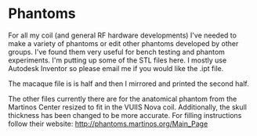 # Phantoms

For all my coil (and general RF hardware developments) I've needed to make a variety of phantoms or edit other phantoms developed by other groups. I've found them very useful for bench testing and phantom experiments. I'm putting up some of the STL files here. I mostly use Autodesk Inventor so please email me if you would like the .ipt file.

The macaque file is is half and then I mirrored and printed the second half.

The other files currently there are for the anatomical phantom from the Martinos Center resized to fit in the VUIIS Nova coil. Additionally, the skull thickness has been changed to be more accurate. For filling instructions follow their website: http://phantoms.martinos.org/Main_Page 
